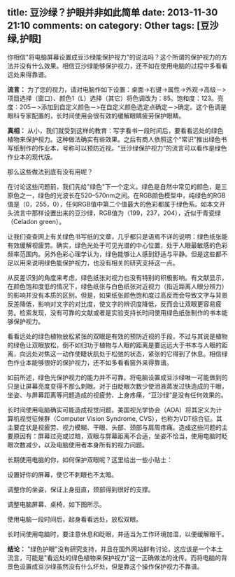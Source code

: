 title: 豆沙绿？护眼并非如此简单
date: 2013-11-30 21:10
comments: on
category: Other
tags: [豆沙绿,护眼]
---

你相信"将电脑屏幕设置成豆沙绿能保护视力"的说法吗？这个所谓的保护视力的方法并没有什么效果。相信豆沙绿能够保护视力，还不如在使用电脑的过程中多看看远处来得靠谱。
<!-- more -->
**流言：** 为了您的视力，请对电脑作如下设置：桌面->右键->属性->外观->高级－>项目选择（窗口）、颜色1（L）选择（其它）将色调改为：85。饱和度：123。亮度：205－>添加到自定义颜色－>在自定义颜色选定点确定－>确定。这个色调是眼科专家配置的，长时间使用会很有效的缓解眼睛疲劳保护眼睛。

**真相：** 从小，我们就受到这样的教育：写字看书一段时间后，要看看远处的绿色植物来保护视力。这种做法确实有些效果。之后有商人依照这个“常识”推出绿色书写纸制作的作业本，号称可以预防近视。“豆沙绿保护视力”的流言可以看作是绿色作业本的现代版。

那么这些做法到底有没有用呢？

在讨论这些问题前，我们先给"绿色"下一个定义。绿色是自然中常见的颜色，是三原色之一，绿色的光波长在520–570nm之间。在RGB颜色模型中，纯绿色的RGB值是（0，255，0），任何RGB值中第二个值最大的色彩都属于绿色系。如本文开头流言中那样设置出来的豆沙绿，RGB值为（199，237，204），近似于青瓷绿（Celadon green）。

让我们查查网上有关绿色书写纸的文章，几乎都只是语焉不详的说明：绿色纸张能有效缓解视疲劳。确实，绿色光处于可见光谱的中心位置，处于人眼最敏感的色彩频率范围内。另外色彩心理学认为，绿色能够让人感到舒适与平静。但是这些都不足以用来说明绿色能保护视力，也没有相关的研究支持这一点。

从反差识别的角度来考虑，绿色纸张对视力也没有特别的积极影响。有文献显示，在颜色饱和度低的情况下，绿色纸张与白色纸张对近视力（指近距离人眼分辨力）的影响并没有本质的区别。但是，如果纸张颜色饱和度过高反而会导致文字与背景反差降低，影响对文字的对比度，使文字的辨识度降低，反而会让双眼更容易疲劳。检索发现，没有可靠的文献或者是实验支持长时间使用绿色纸张制作的书本能够保护视力。

看看远处的绿色植物放松紧张的双眼是有效的预防近视的手段，不过与其说是植物的绿色让双眼放松，倒不如归功于植物与人眼的距离是要远远大于书本与人眼的距离，向远处对焦这一动作使睫状肌处于松弛的状态，紧张的它得到了休息。相信绿色作业本能够很好的保护视力，还不如多看看窗外来得靠谱。

如前所述，绿色光保护视力的能力并不可靠。将电脑设置成豆沙绿唯一可能做到的只是让屏幕亮度变得不那么刺眼。对于由眨眼次数少使泪液蒸发过快造成的干眼，坐姿、与屏幕距离等问题造成的视疲劳、上身疼痛，“豆沙绿”是没有任何效果的。

长时间使用电脑确实可能造成视觉问题。美国视光学协会（AOA）将其定义为计算机视觉征候群（Computer Vision Syndrome, CVS），也称为VDT综合征。其主要症状是视疲劳、视力模糊、干眼、头部、颈部与肩周疼痛。造成这些问题的主要原因有：屏幕过亮或过暗，双眼与屏幕距离不合适，坐姿不恰当，使用电脑时眨眼次数减少，以及电脑使用者本身所有的视力问题。

长期使用电脑的你，如何保护双眼呢？这里给出一些小贴士：

设置好你的屏幕，使它不刺眼也不太暗。

调整你的坐姿，保证上身挺直，颈部得到很好的支撑。

调整电脑屏幕、桌椅，如下图所示。

使用电脑一段时间后，起身看看远处，放松双眼。

长时间使用电脑时，要注意休息和眨眼，并适当为工作环境加湿，以便缓解眼干。

**结论：** "绿色护眼"没有研究支持，并且在国外网站鲜有讨论，这应该是一个本土流言，可能是"看远处的绿色植物来保护视力"这一正确做法的讹传。而将电脑的背景色设置成豆沙绿虽然没有什么坏处，但是靠这个操作保护视力不靠谱。
